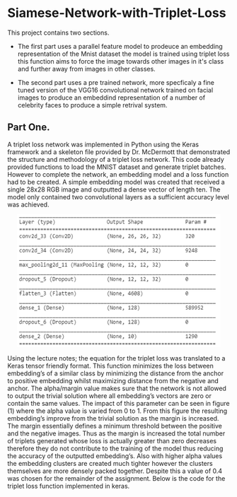 # Siamese-Network-with-Triplet-Loss

This project contains two sections.

* The first part uses a parallel feature model to prodeuce an embedding representation of the Mnist dataset the model is trained using triplet loss this function aims to force the image towards other images in it's class and further away from images in other classes.

* The second part uses a pre trained network, more specficaly a fine tuned version of the VGG16 convolutional network trained on facial images to produce an embeddind representation of a number of celebrity faces to produce a simple retrival system.

## Part One.

A triplet loss network was implemented in Python using the Keras framework and a skeleton file provided by Dr. McDermott that demonstrated the structure and methodology of a triplet loss network. This code already provided functions to load the MNIST dataset and generate triplet batches. However to complete the network, an embedding model and a loss function had to be created. A simple embedding model was created that received a single 28x28 RGB image and outputted a dense vector of length ten. The model only contained two convolutional layers as a sufficient accuracy level was achieved.

<p align="center">
  <img width="460" height="300" src="images/image1.png">
</p>

Using the lecture notes; the equation for the triplet loss was translated to a Keras tensor friendly format. This function minimizes the loss between embedding’s of a similar class by minimizing  the distance from the anchor to positive embedding whilst maximizing distance from the negative and anchor. The alpha/margin value makes sure that the network is not allowed to output the trivial solution where all embedding’s vectors are zero or contain the same values. The impact of this parameter can be seen in figure (1) where the alpha value is varied from 0 to 1. From this figure the resulting embedding’s improve from the trivial solution as the margin is increased. The margin essentially defines a minimum threshold between the positive and the negative images. Thus as the margin is increased the total number of triplets generated whose loss is actually greater than zero decreases therefore they do not contribute to the training of the model thus reducing the accuracy of the outputted embedding’s. Also with higher alpha values the embedding clusters are created much tighter however the clusters themselves are more densely packed together. Despite this a value of 0.4 was chosen for the remainder of the assignment. Below is the code for the triplet loss function implemented in keras.
